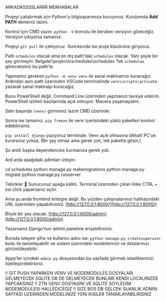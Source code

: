 ARKADASSSSLARRR MERHABALAR

Projeyi çalıştırmak için Python'u bilgisayarımıza kuruyoruz. Kurulumda **Add PATH** demeniz lazım.

Kontrol için CMD yazın: `python -V` komutu ile beraber versiyon göreceğiz. Versiyon çıkıyorsa tamamız.

Projeyi `git pull` ile çekiyoruz. Sonrasında ise proje klasörüne giriyoruz.

Path `schedulex` olacak ama en dış path'taki `schedulex` olacak. Yani şöyle bir şey görmeyin:
Belgeler\projects\schedulex\schedulex
Tek `schedulex` göreceksiniz bu path’te.

Yapmamız gereken `python -m venv venv` ile sanal makinamızı kuracağız. Ardından aynı path üzerinden VSCode terminalinde `venv\scripts\activate` yazarak sanal makinayı kuracağız.

Bunu PowerShell değil, Command Line üzerinden yapmanızı tavsiye ederim. PowerShell izinleri bazılarında açık olmuyor. Macera yaşamayalım.

Satır başında `(venv)` görmeniz lazım CMD üzerinde.

Sonra ise tamamız. `pip freeze` ile venv içerisindeki yüklü paketleri kontrol edebilirsiniz.

`pip install django` yazıyoruz terminale.
Venv açık olmasına dikkat!
PC’ye kurarsınız yoksa. (Bir şey olmaz ama gerek yok, tek pakette gitsin.)

Şu anlık başka dependencies kurmanıza gerek yok.

Ard arda aşağıdaki adımları izleyin:

cd schedulex
python manage.py makemigrations
python manage.py migrate
python manage.py runserver

Tebrikler 🎉
Sunucunuz ayağa kalktı. Terminal üzerinden çıkan linke CTRL + sol click yaparsanız açılır.

Ama şu anda frontend entegre değil. Bu yüzden çalışmalarınızı halihazırdaki URL üzerinden yapabilirsiniz:
[http://127.0.0.1:8000/](http://127.0.0.1:8000/)

Böyle bir şey olacak:
[http://127.0.0.1:8000/admin](http://127.0.0.1:8000/admin)

Yazarsanız Django’nun admin paneline erişebilirsiniz.

Burada isteyen şifre ve kullanıcı adını ise:
`python manage.py createsuperuser` kodu ile tanımlayabilir
ve sistem üzerindeki modellerinizi ve datalarınızı görüntüleyebilir.

Apps’ler içindeki `admin.py` dosyasından bu sayfada görmek istediklerinizi özelleştirebilirsiniz.

!! GIT PUSH YAPARKEN VENV VE NODEMODULES DOSYALARI GELMEYECEK SQLITE DB DE GELMEYECEK BUNLARI KENDI LOCALINIZDE YAPCAKSINIZ
!! ZTN VENV DOSYASINI VE SQLITE SOYLEDIM NODEMODULESI HALLEDICEGIZ
!! SIZE BOS DB GELCEK SUANLIK ADMIN SAYFASI UZERINDEN MODELINIZE YENI KISILER TANIMLAYABILIRSINIZ 
